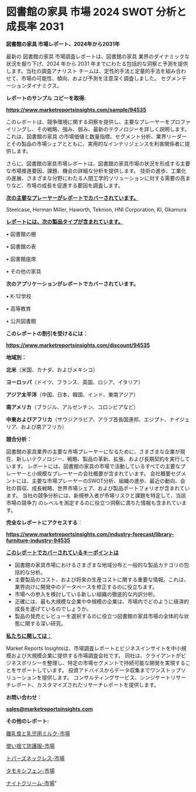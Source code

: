 # 図書館の家具 市場 2024 SWOT 分析と成長率 2031

<strong>図書館の家具 市場レポート、2024年から2031年</strong>

最新の 図書館の家具 市場調査レポートは、図書館の家具 業界のダイナミックな状況を掘り下げ、2024 年から 2031 年までにわたる包括的な洞察と予測を提供します。当社の調査アナリスト チームは、定性的手法と定量的手法を組み合わせて、市場の可能性、傾向、および予測を注意深く調査しました。 セグメンテーションダイナミクス。



<strong>レポートのサンプル コピーを取得:</strong> <a href=https://www.marketreportsinsights.com/sample/94535>

<strong><u>https://www.marketreportsinsights.com/sample/94535</u></strong></a>

このレポートは、競争環境に関する洞察を提供し、主要なプレーヤーをプロファイリングし、その戦略、強み、弱み、最新のテクノロジーを詳しく説明します。 これは、図書館の家具 の市場価値と数量指標、セグメント分析、業界リーダーとその製品の市場シェアとともに、実用的なインテリジェンスを利害関係者に提供します。

さらに、図書館の家具市場レポートは、図書館の家具市場の状況を形成する主要な市場推進要因、課題、機会の詳細な分析を提供します。 技術の進歩、工業化の進展、さまざまな分野にわたる人間工学的ソリューションに対する需要の高まりなど、市場の成長を促進する要因を調査します。



<strong><u>次の主要なプレーヤーがレポートでカバーされています。</u></strong>

Steelcase, Herman Miller, Haworth, Teknion, HNI Corporation, KI, Okamura



<strong><u><b>レポートには、次の製品タイプが含まれています。</b></u></strong>

• 図書館の棚

• 図書館の表

• 図書館座席

• その他の家具



<strong><b>次のアプリケーションがレポートでカバーされています。</b></strong>

• K-12学校

• 高等教育

• 公共図書館



<strong><b>このレポートの割引を受けるには：</b></strong><a href=https://www.marketreportsinsights.com/discount/94535>

<strong><u>https://www.marketreportsinsights.com/discount/94535</u></strong></a>



<strong>地域別：</strong>



<strong>北米</strong>（米国、カナダ、およびメキシコ）



<strong>ヨーロッパ</strong>（ドイツ、フランス、英国、ロシア、イタリア）



<strong>アジア太平洋</strong>（中国、日本、韓国、インド、東南アジア）



<strong>南アメリカ</strong>（ブラジル、アルゼンチン、コロンビアなど）



<strong>中東およびアフリカ</strong>（サウジアラビア、アラブ首長国連邦、エジプト、ナイジェリア、および南アフリカ）



<strong>競合分析：</strong>

図書館の家具業界の主要な市場プレーヤーになるために、さまざまな企業が現在、新しいテクノロジー、戦略、製品の革新、拡張、および長期契約を実行しています。 レポートには、図書館の家具の市場で活動しているすべての主要なプレーヤーと小規模なプレーヤーの会社概要が含まれています。 会社概要セグメントには、主要な市場プレーヤーのSWOT分析、組織の進歩、最近の動向、会社の買収、成長戦略、世界市場シェア、および製品ポートフォリオが含まれています。 当社の競争分析には、新規参入者が市場リスクと課題を特定して、当該市場の競争力 のレベルを測定するのに役立つ洞察に満ちた情報も含まれています。



<strong>完全なレポートにアクセスする</strong>：

<a href=https://www.marketreportsinsights.com/industry-forecast/library-furniture-industry-94535>

<strong><u>https://www.marketreportsinsights.com/industry-forecast/library-furniture-industry-94535</u></strong></a>



<strong><u><b>このレポートでカバーされているキーポイントは</b></u></strong>
<ul>
  <li>図書館の家具市場におけるさまざまな地域分布と一般的な製品カテゴリの包括的な分析。</li>
  <li>主要製品のコスト、および将来の生産コストに関する重要な情報。これは、業界向けに開発中のデータベースを修正するのに役立ちます。</li>
  <li>市場への参入を検討している新しい組織の徹底的な内訳分析。</li>
  <li>正確には、最も大規模な企業や中規模の企業は、市場内でどのように経済的成長を遂げているのでしょうか。</li>
  <li>製品の発売とレビューを選択するのに役立つ図書館の家具市場の全体的な状態に関する深い研究。</li>
</ul>


<strong><u><b>私たちに関しては：</b></u></strong>

Market Reports Insightsは、市場調査レポートとビジネスインサイトを中小規模および大規模企業に提供する市場調査会社です。 同社は、クライアントがビジネスポリシーを整理し、特定の市場セグメントで持続可能な開発を実現することをサポートしています。 投資アドバイスからデータ収集までワンストップソリューションを提供します。 コンサルティングサービス、シンジケートリサーチレポート、カスタマイズされたリサーチレポートを提供します。



<strong><b>お問い合わせ</b></strong>：

<a href=mailto:sales@marketreportsinsights.com>

<strong><u>sales@marketreportsinsights.com</u></strong></a>



<strong>その他のレポート:</strong>

<a href=https://www.linkedin.com/pulse/離乳食と乳児用ミルク-市場-2023-最新の-cagr-および成長分析-2030-pr-news-hub-hw80c/>離乳食と乳児用ミルク-市場</a>

<a href=https://www.linkedin.com/pulse/使い捨て防護服-市場-2023-swot-分析と最新イノベーション-2030-aos5f/>使い捨て防護服-市場</a>

<a href=https://www.linkedin.com/pulse/トパーズネックレス-市場-2023-swot-分析と成長率-2030-9riwf/>トパーズネックレス-市場</a>

<a href=https://www.linkedin.com/pulse/タモキシフェン-市場-2030-年までの需要に焦点を当てた-2023-年調査レポート-f8ctf/>タモキシフェン-市場</a>

<a href=https://www.linkedin.com/pulse/ナイトクリーム-市場-2023-推進要因と成長機会-2030-data-dive-discoveries-24-analysis-xqfmf/>ナイトクリーム-市場</a>"
